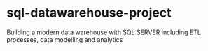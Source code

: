 # sql-datawarehouse-project
Building a modern data warehouse with SQL SERVER including ETL processes, data modelling and analytics
